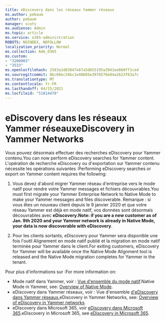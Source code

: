 ```yaml
---
title: eDiscovery dans les réseaux Yammer réseaux
ms.author: pebaum
author: pebaum
manager: scotv
ms.audience: Admin
ms.topic: article
ms.service: o365-administration
ROBOTS: NOINDEX, NOFOLLOW
localization_priority: Normal
ms.collection: Adm_O365
ms.custom:
- "3200003"
- "3533"
ms.openlocfilehash: 2583a1d83047e87a5d655195a3941ee860ff1ced
ms.sourcegitcommit: 8bc60ec34bc1e40685e3976576e04a2623f63a7c
ms.translationtype: MT
ms.contentlocale: fr-FR
ms.lasthandoff: 04/15/2021
ms.locfileid: "51814478"
---
```

# <a name="ediscovery-in-yammer-networks"></a><span data-ttu-id="bb3fb-102">eDiscovery dans les réseaux Yammer réseaux</span><span class="sxs-lookup"><span data-stu-id="bb3fb-102">eDiscovery in Yammer Networks</span></span>

<span data-ttu-id="bb3fb-103">Vous pouvez désormais effectuer des recherches eDiscovery pour Yammer contenu.</span><span class="sxs-lookup"><span data-stu-id="bb3fb-103">You can now perform eDiscovery searches for Yammer content.</span></span>  <span data-ttu-id="bb3fb-104">L'opération de recherche eDiscovery ou d'exportation sur Yammer contenu nécessite les opérations suivantes :</span><span class="sxs-lookup"><span data-stu-id="bb3fb-104">Performing eDiscovery searches or export on Yammer content requires the following:</span></span>

1. <span data-ttu-id="bb3fb-105">Vous devez d'abord migrer Yammer réseau d'entreprise vers le mode natif pour rendre votre Yammer messages et fichiers découvrables.</span><span class="sxs-lookup"><span data-stu-id="bb3fb-105">You must first migrate your Yammer Enterprise Network to Native Mode to make your Yammer messages and files discoverable.</span></span> <span data-ttu-id="bb3fb-106">Remarque : si vous êtes un nouveau client depuis le 9 janvier 2020 et que votre réseau Yammer est déjà en mode natif, vos données sont désormais découvrables avec **eDiscovery.**</span><span class="sxs-lookup"><span data-stu-id="bb3fb-106">**Note: if you are a new customer as of Jan. 9th 2020 and your Yammer network is already in Native Mode, your data is now discoverable with eDiscovery**.</span></span>

2. <span data-ttu-id="bb3fb-107">Pour les clients sortants, eDiscovery pour Yammer sera disponible une fois l'outil Alignement en mode natif publié et la migration en mode natif terminée pour Yammer dans le client.</span><span class="sxs-lookup"><span data-stu-id="bb3fb-107">For exiting customers, eDiscovery for Yammer will be available once the Native Mode Alignment tool is released and the Native Mode migration completes for Yammer in the tenant.</span></span>

<span data-ttu-id="bb3fb-108">Pour plus d'informations sur :</span><span class="sxs-lookup"><span data-stu-id="bb3fb-108">For more information on:</span></span>

- <span data-ttu-id="bb3fb-109">Mode natif dans Yammer, voir : [Vue d'ensemble du mode natif](https://docs.microsoft.com/yammer/configure-your-yammer-network/overview-native-mode).</span><span class="sxs-lookup"><span data-stu-id="bb3fb-109">Native Mode in Yammer, see: [Overview of Native Mode](https://docs.microsoft.com/yammer/configure-your-yammer-network/overview-native-mode).</span></span>
- <span data-ttu-id="bb3fb-110">eDiscovery dans Yammer réseaux, voir : Vue d'ensemble [d'eDiscovery dans Yammer réseaux.](https://docs.microsoft.com/yammer/manage-security-and-compliance/overview-of-ediscovery)</span><span class="sxs-lookup"><span data-stu-id="bb3fb-110">eDiscovery in Yammer Networks, see: [Overview of eDiscovery in Yammer networks](https://docs.microsoft.com/yammer/manage-security-and-compliance/overview-of-ediscovery).</span></span>
- <span data-ttu-id="bb3fb-111">eDiscovery dans Microsoft 365, voir [eDiscovery dans Microsoft 365](https://docs.microsoft.com/microsoft-365/compliance/ediscovery).</span><span class="sxs-lookup"><span data-stu-id="bb3fb-111">eDiscovery in Microsoft  365, see [eDiscovery in Microsoft 365](https://docs.microsoft.com/microsoft-365/compliance/ediscovery).</span></span>
